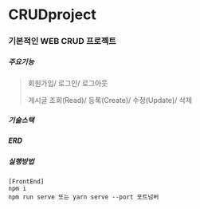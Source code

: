 # CRUDproject

### 기본적인 WEB CRUD 프로젝트

##### 주요기능

> 회원가입/ 로그인/ 로그아웃
>
> 게시글 조회(Read)/ 등록(Create)/ 수정(Update)/ 삭제



##### 기술스택



##### ERD



##### 실행방법

```
[FrontEnd]
npm i
npm run serve 또는 yarn serve --port 포트넘버
```

